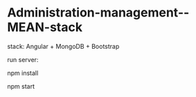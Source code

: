 # Administration-management--MEAN-stack


stack: Angular + MongoDB + Bootstrap

run server:

  npm install
  

  npm start



